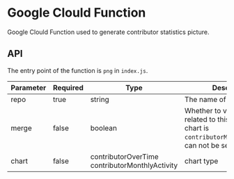 # Google Clould Function

Google Clould Function used to generate contributor statistics picture.

## API

The entry point of the function is `png` in `index.js`.

| Parameter | Required | Type | Description | Example |
|  ----  | ----  | ---- | ---- | ---- |
| repo | true | string | The name of repository | apache/apisix,apache/skywalking |
| merge | false | boolean | Whether to view all repos related to this repo, when chart is `contributorMonthlyActivity`, can not be set true | true |
| chart | false | contributorOverTime contributorMonthlyActivity | chart type | |
